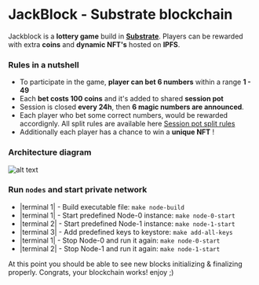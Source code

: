 # JackBlock - Substrate blockchain
Jackblock is a **lottery game** build in [**Substrate**](https://www.substrate.io/).
Players can be rewarded with extra **coins** and **dynamic NFT's** hosted on **IPFS**.

### Rules in a nutshell
- To participate in the game, **player can bet 6 numbers** within a range **1 - 49**
- Each **bet costs 100 coins** and it's added to shared **session pot**
- Session is closed **every 24h**, then **6 magic numbers are announced**.
- Each player who bet some correct numbers, would be rewarded accordignly. All split rules are available here [Session pot split rules](https://github.com/korzewski/jackblock/wiki/Jackblock-session-pot-split-rules)
- Additionally each player has a chance to win a **unique NFT** !

### Architecture diagram

![alt text](https://github.com/korzewski/jackblock/blob/master/readme-files/jackblock-concept_v1.jpg?raw=true)

### Run `nodes` and start private network
- |terminal 1| -  Build executable file: `make node-build`
- |terminal 1| - Start predefined Node-0 instance: `make node-0-start`
- |terminal 2| - Start predefined Node-1 instance: `make node-1-start`
- |terminal 3| - Add predefined keys to keystore: `make add-all-keys`
- |terminal 1| - Stop Node-0 and run it again: `make node-0-start`
- |terminal 2| - Stop Node-1 and run it again: `make node-1-start`

At this point you should be able to see new blocks initializing & finalizing properly. 
Congrats, your blockchain works! enjoy ;)